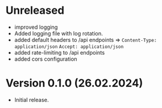 # Unreleased

- improved logging
- Added logging file with log rotation.
- added default headers to /api endpoints => `Content-Type: application/json` `Accept: application/json`
- added rate-limiting to /api endpoints
- added cors configuration

# Version 0.1.0 (26.02.2024)

- Initial release.
